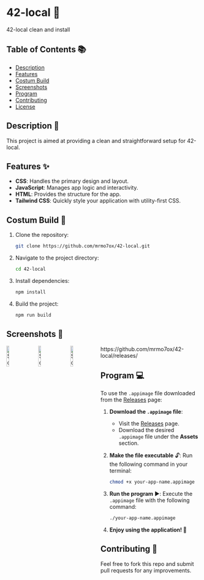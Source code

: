 # 42-local 🚀

42-local clean and install

## Table of Contents 📚
- [Description](#description)
- [Features](#features)
- [Costum Build](#costum-build)
- [Screenshots](#screenshots)
- [Program](#program)
- [Contributing](#contributing)
- [License](#license)

## Description 📝
This project is aimed at providing a clean and straightforward setup for 42-local.

## Features ✨
- **CSS**: Handles the primary design and layout.
- **JavaScript**: Manages app logic and interactivity.
- **HTML**: Provides the structure for the app.
- **Tailwind CSS**: Quickly style your application with utility-first CSS.

## Costum Build 🔧
1. Clone the repository:
   ```bash
   git clone https://github.com/mrmo7ox/42-local.git
   ```
2. Navigate to the project directory:
   ```bash
   cd 42-local
   ```
3. Install dependencies:
   ```bash
   npm install
   ```
4. Build the project:
   ```bash
   npm run build
   ```

## Screenshots 📸
<div style="display: flex; justify-content: center;">
   <div style="display: grid; grid-template-columns: repeat(3, 1fr); gap: 4px;">
     <img src="https://i.ibb.co/Qv90xPmd/Screenshot-from-2025-04-21-11-10-36.png" alt="Screenshot 1" style="width: 30%;">
     <img src="https://i.ibb.co/20MGHs4Q/Screenshot-from-2025-04-21-11-10-46.png" alt="Screenshot 2" style="width: 30%;">
     <img src="https://i.ibb.co/YFSY4xx6/Screenshot-from-2025-04-21-11-10-54.png" alt="Screenshot 3" style="width: 30%;">
   </div>
<div>
https://github.com/mrmo7ox/42-local/releases/

## Program 💻
To use the `.appimage` file downloaded from the [Releases](https://github.com/mrmo7ox/42-local/releases) page:

1. **Download the `.appimage` file**:
   - Visit the [Releases](https://github.com/mrmo7ox/42-local/releases) page.
   - Download the desired `.appimage` file under the **Assets** section.

2. **Make the file executable** 🔓:
   Run the following command in your terminal:
   ```bash
   chmod +x your-app-name.appimage
   ```

3. **Run the program** ▶️:
   Execute the `.appimage` file with the following command:
   ```bash
   ./your-app-name.appimage
   ```

4. **Enjoy using the application! 🎉**

## Contributing 🤝
Feel free to fork this repo and submit pull requests for any improvements.
